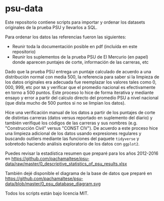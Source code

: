 # psu-data

Este repositorio contiene scripts para importar y ordenar los datasets originales de la prueba PSU y llevarlos a SQL.

Para ordenar los datos las referencias fueron las siguientes:

* Reunir toda la documentación posible en pdf (incluída en este repositorio)
* Reunir los suplementos de la prueba PSU de El Mercurio (en papel) donde aparecen puntajes de corte, información de las carreras, etc

Dado que la prueba PSU entrega un puntaje calculado de acuerdo a una distribución normal con media 500, la referencia para saber si la limpieza de los datos originales era adecuada fue reemplazar los valores tales como 0, 000, 999, etc por `NA` y verificar que el promedio nacional es efectivamente en torno a 500 puntos. Este proceso lo hice de forma iterativa y mediante ensayo y error a partir del calculo directo del promedio PSU a nivel nacional (que dista mucho de 500 puntos si no se limpian los datos).

Hice una verificación manual de los datos a partir de los puntajes de corte de distintas carreras (datos versus reportado en suplemento del diario) y también verifiqué los códigos de las carreras y sus nombres (e.g. "Construcción Civil" versus "CONST CIV"). De acuerdo a este proceso hice una limpieza adicional de los datos usando expresiones regulares y buscando outliers mediante las funciones del paquete `tidyverse` y sobretodo haciendo análisis exploratorio de los datos con `ggplot2`.

Puedes revisar la estadística resumen que preparé para los años 2012-2016 en https://github.com/pachamaltese/psu-data/raw/master/0_descriptive_statistics_of_psu_results.xlsx

También dejé disponible el diagrama de la base de datos que preparé en https://github.com/pachamaltese/psu-data/blob/master/0_psu_database_diagram.svg

Todos los scripts están bajo licencia MIT.

